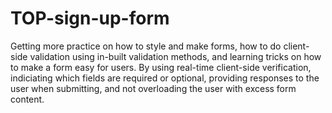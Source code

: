 # TOP-sign-up-form

Getting more practice on how to style and make forms, how to do client-side validation using in-built validation methods, and learning tricks on how to make a form easy for users. By using real-time client-side verification, indiciating which fields are required or optional, providing responses to the user when submitting, and not overloading the user with excess form content.
